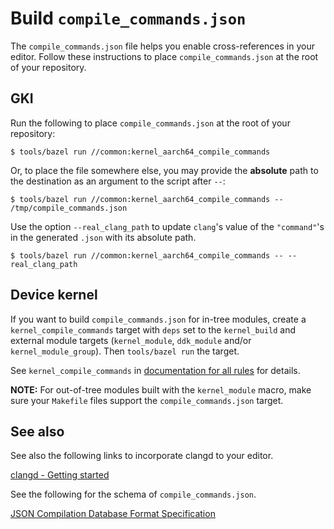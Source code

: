 # Build `compile_commands.json`

The `compile_commands.json` file helps you enable cross-references
in your editor. Follow these instructions to place `compile_commands.json`
at the root of your repository.

## GKI

Run the following to place `compile_commands.json` at the root of your
repository:

```shell
$ tools/bazel run //common:kernel_aarch64_compile_commands
```

Or, to place the file somewhere else, you may provide the **absolute** path
to the destination as an argument to the script after `--`:

```shell
$ tools/bazel run //common:kernel_aarch64_compile_commands -- /tmp/compile_commands.json
```

Use the option `--real_clang_path` to update `clang`'s value of the
`"command"`'s in the generated `.json` with its absolute path.

```shell
$ tools/bazel run //common:kernel_aarch64_compile_commands -- --real_clang_path
```


## Device kernel

If you want to build `compile_commands.json` for in-tree modules, create a
`kernel_compile_commands` target with `deps` set to the `kernel_build` and
external module targets (`kernel_module`, `ddk_module` and/or
`kernel_module_group`). Then `tools/bazel run` the target.

See `kernel_compile_commands` in
[documentation for all rules](api_reference.md) for details.

**NOTE:** For out-of-tree modules built with the `kernel_module` macro, make
sure your `Makefile` files support the `compile_commands.json` target.

## See also

See also the following links to incorporate clangd to your editor.

[clangd - Getting started](https://clangd.llvm.org/installation)

See the following for the schema of `compile_commands.json`.

[JSON Compilation Database Format Specification](https://clang.llvm.org/docs/JSONCompilationDatabase.html)
